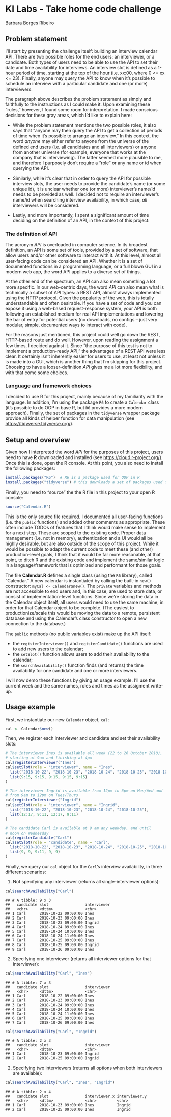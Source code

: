 KI Labs - Take home code challenge
================
Barbara Borges Ribeiro

## Problem statement

I’ll start by presenting the challenge itself: building an interview
calendar API. There are two possible roles for the end users: an
interviewer, or a candidate. Both types of users need to be able to use
the API to set their date and time availability for interviews. An
interview slot is defined as a 1-hour period of time, starting at the
top of the hour (i.e. xx:00, where 0 \<= xx \<= 23). Finally, anyone may
query the API to know when it’s possible to schedule an interview with a
particular candidate and one (or more) interviewers.

The paragraph above describes the problem statement as simply and
faithfully to the instructions as I could make it. Upon examining these
“rules,” however, I found some room for interpretation. I made
conscious decisions for these gray areas, which I’d like to explain
here:

  - While the problem statement mentions the two possible roles, it also
    says that “anyone may then query the API to get a collection of
    periods of time when it’s possible to arrange an interview.” In this
    context, the word *anyone* may either refer to anyone from the
    universe of the defined end users (i.e. all candidates and all
    interviewers) or anyone from another universe (for example, everyone
    that works at the company that is interviewing). The latter seemed
    more plausible to me, and therefore I purposely don’t require a
    “role” or any name or id when querying the API.

  - Similarly, while it’s clear that in order to query the API for
    possible interview slots, the user needs to provide the candidate’s
    name (or some unique id), it is unclear whether one (or more)
    interviewer’s name/id needs to be provided as well. I decided not to
    require an interviewer’s name/id when searching interview
    availability, in which case, *all* interviewers will be considered.

  - Lastly, and more importantly, I spent a significant amount of time
    deciding on the definition of an API, in the context of this
    project:

### The definition of API

The acronym *API* is overloaded in computer science. In its broadest
definition, an API is some set of tools, provided by a set of software,
that allow users and/or other software to interact with it. At this
level, almost all user-facing code can be considered an API. Whether it
is a set of documented functions in a programming language, or a full
blown GUI in a modern web app, the word API applies to a diverse set of
things.

At the other end of the spectrum, an API can also mean something a lot
more specific. In our web-centric days, the word *API* can also mean
what is technically a subset of API types: a REST API, almost always
implemented using the HTTP protocol. Given the popularity of the web,
this is totally understandable and often desirable. If you have a set of
code and you can expose it using a web-based request-response system,
your API is both following an established medium for real API
implementations and lowering the bar of entry for potential users (no
downloads, no configs – just very modular, simple, documented ways to
interact with code).

For the reasons just mentioned, this project could well go down the
REST, HTTP-based route and do well. However, upon reading the assignment
a few times, I decided against it. Since “the purpose of this test is
not to implement a production-ready API,” the advantages of a REST API
were less clear. It certainly isn’t inherently easier for users to use,
at least not unless it is made into a GUI, which is another thing that
I’m skipping for this project. Choosing to have a looser-definition
*API* gives me a lot more flexibility, and with that come some choices.

### Language and framework choices

I decided to use R for this project, mainly because of my familiarity
with the language. In addition, I’m using the package `R6` to create a
`Calendar` class (it’s possible to do OOP in base R, but `R6` provides a
more modern approach). Finally, the set of packages in the `tidyverse`
wrapper package provide all kinds of helper function for data
manipulation (see <https://tidyverse.tidyverse.org/>).

## Setup and overview

Given how I interpreted the word *API* for the purposes of this project,
users need to have **R** downloaded and installed (see
<https://cloud.r-project.org/>). Once this is done, open the R console.
At this point, you also need to install the following packages:

``` r
install.packages("R6")  # R6 is a package used for OOP in R
install.packages("tidyverse") # this downloads a set of packages used for data manipulation
```

Finally, you need to “source” the the R file in this project to your
open R console:

``` r
source("Calendar.R")
```

This is the only source file required. I documented all user-facing
functions (i.e. the `public` functions) and added other comments as
appropriate. These often include TODOs of features that I think would
make sense to implement for a next step. These are scoped to the
existing code. Proper data management (i.e. not in memory),
authentication and a UI would all be highly desirable, but are also
outside of the scope of this project. While it would be possible to
adapt the current code to meet these (and other) production-level goals,
I think that it would be far more reasonable, at that point, to ditch R
and the existing code and implement the same/similar logic in a
language/framework that is optimized and performant for those goals.

The file **Calendar.R** defines a single class (using the `R6` library),
called “Calendar.” A new calendar is instantiated by calling the
built-in `new()` constructor: `myCal <- Calendar$new()`. The `private`
variables and methods are not accessible to end users and, in this case,
are used to store data, or consist of implementation-level functions.
Since we’re storing the data in the Calendar object itself, all users
would need to use the same machine, in order for that Calendar object to
be complete. (The easiest to productionize/scale this would be moving
the data to a remote, persistent database and using the Calendar’s class
constructor to open a new connection to the database.)

The `public` methods (no public variables exist) make up the API itself:

  - the `registerInterviewer()` and `registerCandidate()` functions are
    used to add new users to the calendar;
  - the `setSlot()` function allows users to add their availability to
    the calendar;
  - the `searchAvailability()` function finds (and returns) the time
    availability for one candidate and one or more interviewers.

I will now demo these functions by giving an usage example. I’ll use the
current week and the same names, roles and times as the assigment
write-up.

## Usage example

First, we instantiate our new `Calendar` object, `cal`:

``` r
cal <- Calendar$new()
```

Then, we register each interviewer and candidate and set their
availability slots:

``` r
# The interviewer Ines is available all week (22 to 26 October 2018),
# starting at 9am and finishing at 4pm
cal$registerInterviewer("Ines")
cal$setSlot(role = "interviewer", name = "Ines",
  list("2018-10-22", "2018-10-23", "2018-10-24", "2018-10-25", "2018-10-26"),
  list(9:15, 9:15, 9:15, 9:15, 9:15)
)

# The interviewer Ingrid is available from 12pm to 6pm on Mon/Wed and
# from 9am to 12pm on Tues/Thurs
cal$registerInterviewer("Ingrid")
cal$setSlot(role = "interviewer", name = "Ingrid",
  list("2018-10-22", "2018-10-23", "2018-10-24", "2018-10-25"),
  list(12:17, 9:11, 12:17, 9:11)
)

# The candidate Carl is available at 9 am any weekday, and until 
# noon on Wednesday
cal$registerCandidate("Carl")
cal$setSlot(role = "candidate", name = "Carl",
  list("2018-10-22", "2018-10-23", "2018-10-24", "2018-10-25", "2018-10-26"),
  list(9, 9, 9:11, 9, 9)
)
```

Finally, we query our `cal` object for the `Carl`’s interview
availability, in three different scenarios:

1.  Not specifying any interviewer (returns all single-interviewer
    options):

<!-- end list -->

``` r
cal$searchAvailability("Carl")
```

    ## # A tibble: 9 x 3
    ##   candidate slot                interviewer
    ##   <chr>     <dttm>              <chr>      
    ## 1 Carl      2018-10-22 09:00:00 Ines       
    ## 2 Carl      2018-10-23 09:00:00 Ines       
    ## 3 Carl      2018-10-23 09:00:00 Ingrid     
    ## 4 Carl      2018-10-24 09:00:00 Ines       
    ## 5 Carl      2018-10-24 10:00:00 Ines       
    ## 6 Carl      2018-10-24 11:00:00 Ines       
    ## 7 Carl      2018-10-25 09:00:00 Ines       
    ## 8 Carl      2018-10-25 09:00:00 Ingrid     
    ## 9 Carl      2018-10-26 09:00:00 Ines

2.  Specifying one interviewer (returns all interviewer options for that
    interviewer):

<!-- end list -->

``` r
cal$searchAvailability("Carl", "Ines")
```

    ## # A tibble: 7 x 3
    ##   candidate slot                interviewer
    ##   <chr>     <dttm>              <chr>      
    ## 1 Carl      2018-10-22 09:00:00 Ines       
    ## 2 Carl      2018-10-23 09:00:00 Ines       
    ## 3 Carl      2018-10-24 09:00:00 Ines       
    ## 4 Carl      2018-10-24 10:00:00 Ines       
    ## 5 Carl      2018-10-24 11:00:00 Ines       
    ## 6 Carl      2018-10-25 09:00:00 Ines       
    ## 7 Carl      2018-10-26 09:00:00 Ines

``` r
cal$searchAvailability("Carl", "Ingrid")
```

    ## # A tibble: 2 x 3
    ##   candidate slot                interviewer
    ##   <chr>     <dttm>              <chr>      
    ## 1 Carl      2018-10-23 09:00:00 Ingrid     
    ## 2 Carl      2018-10-25 09:00:00 Ingrid

2.  Specifying two interviewers (returns all options when both
    interviewers are available):

<!-- end list -->

``` r
cal$searchAvailability("Carl", "Ines", "Ingrid")
```

    ## # A tibble: 2 x 4
    ##   candidate slot                interviewer.x interviewer.y
    ##   <chr>     <dttm>              <chr>         <chr>        
    ## 1 Carl      2018-10-23 09:00:00 Ines          Ingrid       
    ## 2 Carl      2018-10-25 09:00:00 Ines          Ingrid
